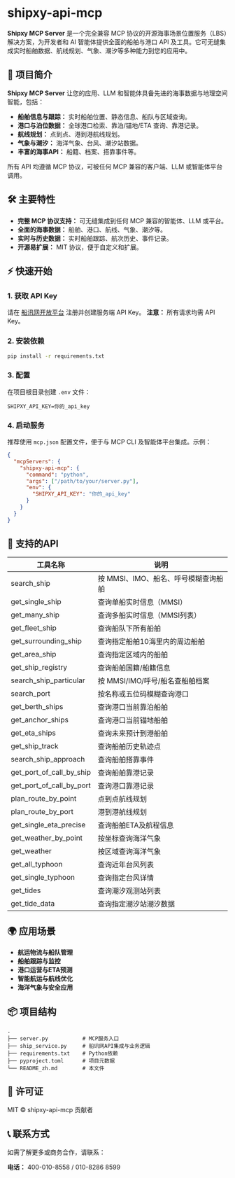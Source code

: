 # shipxy-api-mcp

**Shipxy MCP Server** 是一个完全兼容 MCP 协议的开源海事场景位置服务（LBS）解决方案，为开发者和 AI 智能体提供全面的船舶与港口 API 及工具。它可无缝集成实时船舶数据、航线规划、气象、潮汐等多种能力到您的应用中。

## 🚀 项目简介

**Shipxy MCP Server** 让您的应用、LLM 和智能体具备先进的海事数据与地理空间智能，包括：

- **船舶信息与跟踪：** 实时船舶位置、静态信息、船队与区域查询。
- **港口与泊位数据：** 全球港口检索、靠泊/锚地/ETA 查询、靠港记录。
- **航线规划：** 点到点、港到港航线规划。
- **气象与潮汐：** 海洋气象、台风、潮汐站数据。
- **丰富的海事API：** 船籍、档案、搭靠事件等。

所有 API 均遵循 MCP 协议，可被任何 MCP 兼容的客户端、LLM 或智能体平台调用。

## 🛠️ 主要特性

- **完整 MCP 协议支持：** 可无缝集成到任何 MCP 兼容的智能体、LLM 或平台。
- **全面的海事数据：** 船舶、港口、航线、气象、潮汐等。
- **实时与历史数据：** 实时船舶跟踪、航次历史、事件记录。
- **开源易扩展：** MIT 协议，便于自定义和扩展。

## ⚡ 快速开始

### 1. 获取 API Key

请在 [船讯网开放平台](https://api.shipxy.com/v3/console/overview) 注册并创建服务端 API Key。
**注意：** 所有请求均需 API Key。

### 2. 安装依赖

```bash
pip install -r requirements.txt
```

### 3. 配置

在项目根目录创建 `.env` 文件：

```
SHIPXY_API_KEY=你的_api_key
```

### 4. 启动服务

推荐使用 `mcp.json` 配置文件，便于与 MCP CLI 及智能体平台集成。示例：

```json
{
  "mcpServers": {
    "shipxy-api-mcp": {
      "command": "python",
      "args": ["/path/to/your/server.py"],
      "env": {
        "SHIPXY_API_KEY": "你的_api_key"
      }
    }
  }
}
```

## 🧩 支持的API

| 工具名称                  | 说明                                   |
|--------------------------|----------------------------------------|
| search_ship              | 按 MMSI、IMO、船名、呼号模糊查询船舶   |
| get_single_ship          | 查询单船实时信息（MMSI）               |
| get_many_ship            | 查询多船实时信息（MMSI列表）           |
| get_fleet_ship           | 查询船队下所有船舶                     |
| get_surrounding_ship     | 查询指定船舶10海里内的周边船舶         |
| get_area_ship            | 查询指定区域内的船舶                   |
| get_ship_registry        | 查询船舶国籍/船籍信息                  |
| search_ship_particular   | 按 MMSI/IMO/呼号/船名查船舶档案        |
| search_port              | 按名称或五位码模糊查询港口             |
| get_berth_ships          | 查询港口当前靠泊船舶                   |
| get_anchor_ships         | 查询港口当前锚地船舶                   |
| get_eta_ships            | 查询未来预计到港船舶                   |
| get_ship_track           | 查询船舶历史轨迹点                     |
| search_ship_approach     | 查询船舶搭靠事件                       |
| get_port_of_call_by_ship | 查询船舶靠港记录                       |
| get_port_of_call_by_port | 查询港口靠港记录                       |
| plan_route_by_point      | 点到点航线规划                         |
| plan_route_by_port       | 港到港航线规划                         |
| get_single_eta_precise   | 查询船舶ETA及航程信息                  |
| get_weather_by_point     | 按坐标查询海洋气象                     |
| get_weather              | 按区域查询海洋气象                     |
| get_all_typhoon          | 查询近年台风列表                       |
| get_single_typhoon       | 查询指定台风详情                       |
| get_tides                | 查询潮汐观测站列表                     |
| get_tide_data            | 查询指定潮汐站潮汐数据                 |

## 🌍 应用场景

- **航运物流与船队管理**
- **船舶跟踪与监控**
- **港口运营与ETA预测**
- **智能航运与航线优化**
- **海洋气象与安全应用**

## 📦 项目结构

```
.
├── server.py           # MCP服务入口
├── ship_service.py     # 船讯网API集成与业务逻辑
├── requirements.txt    # Python依赖
├── pyproject.toml      # 项目元数据
└── README_zh.md        # 本文件
```

## 📄 许可证

MIT © shipxy-api-mcp 贡献者

## 📞 联系方式

如需了解更多或商务合作，请联系：

**电话：** 400-010-8558 / 010-8286 8599 